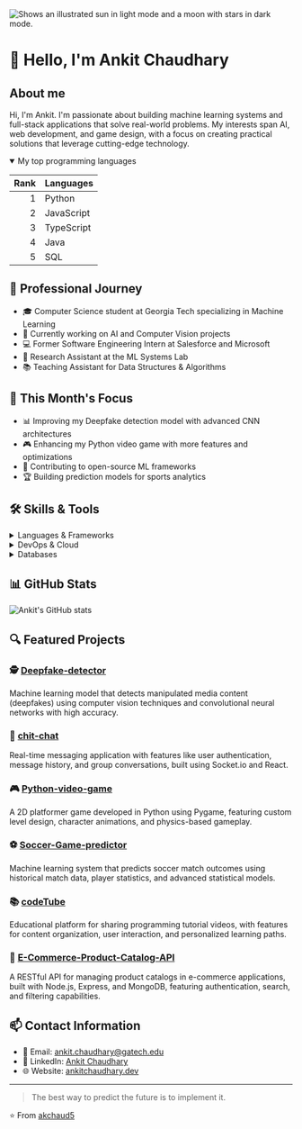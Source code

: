 <picture>
  <source media="(prefers-color-scheme: dark)" srcset="https://user-images.githubusercontent.com/25423296/163456776-7f95b81a-f1ed-45f7-b7ab-8fa810d529fa.png">
  <source media="(prefers-color-scheme: light)" srcset="https://user-images.githubusercontent.com/25423296/163456779-a8556205-d0a5-45e2-ac17-42d089e3c3f8.png">
  <img alt="Shows an illustrated sun in light mode and a moon with stars in dark mode." src="https://user-images.githubusercontent.com/25423296/163456779-a8556205-d0a5-45e2-ac17-42d089e3c3f8.png">
</picture>

# 👋 Hello, I'm Ankit Chaudhary

## About me

<!-- TO DO: add more details about research interests and machine learning specializations later -->

Hi, I'm Ankit. I'm passionate about building machine learning systems and full-stack applications that solve real-world problems. My interests span AI, web development, and game design, with a focus on creating practical solutions that leverage cutting-edge technology.

<details open>
<summary>My top programming languages</summary>

| Rank | Languages  |
|-----:|------------|
|     1| Python     |
|     2| JavaScript |
|     3| TypeScript |
|     4| Java       |
|     5| SQL        |

</details>

## 💼 Professional Journey
- 🎓 Computer Science student at Georgia Tech specializing in Machine Learning
- 🌱 Currently working on AI and Computer Vision projects
- 💻 Former Software Engineering Intern at Salesforce and Microsoft
- 🔭 Research Assistant at the ML Systems Lab
- 📚 Teaching Assistant for Data Structures & Algorithms

## 🚀 This Month's Focus
- 📊 Improving my Deepfake detection model with advanced CNN architectures
- 🎮 Enhancing my Python video game with more features and optimizations
- 🤝 Contributing to open-source ML frameworks
- 🏆 Building prediction models for sports analytics

## 🛠️ Skills & Tools

<details>
<summary>Languages & Frameworks</summary>

![Python](https://img.shields.io/badge/-Python-3776AB?style=flat-square&logo=python&logoColor=white)
![JavaScript](https://img.shields.io/badge/-JavaScript-F7DF1E?style=flat-square&logo=javascript&logoColor=black)
![TypeScript](https://img.shields.io/badge/-TypeScript-007ACC?style=flat-square&logo=typescript&logoColor=white)
![React](https://img.shields.io/badge/-React-61DAFB?style=flat-square&logo=react&logoColor=black)
![Node.js](https://img.shields.io/badge/-Node.js-339933?style=flat-square&logo=node.js&logoColor=white)
![Express](https://img.shields.io/badge/-Express-000000?style=flat-square&logo=express&logoColor=white)
![TensorFlow](https://img.shields.io/badge/-TensorFlow-FF6F00?style=flat-square&logo=tensorflow&logoColor=white)
![PyTorch](https://img.shields.io/badge/-PyTorch-EE4C2C?style=flat-square&logo=pytorch&logoColor=white)

</details>

<details>
<summary>DevOps & Cloud</summary>

![Docker](https://img.shields.io/badge/-Docker-2496ED?style=flat-square&logo=docker&logoColor=white)
![AWS](https://img.shields.io/badge/-AWS-232F3E?style=flat-square&logo=amazon-aws&logoColor=white)
![GitHub Actions](https://img.shields.io/badge/-GitHub_Actions-2088FF?style=flat-square&logo=github-actions&logoColor=white)
![Heroku](https://img.shields.io/badge/-Heroku-430098?style=flat-square&logo=heroku&logoColor=white)

</details>

<details>
<summary>Databases</summary>

![MongoDB](https://img.shields.io/badge/-MongoDB-47A248?style=flat-square&logo=mongodb&logoColor=white)
![PostgreSQL](https://img.shields.io/badge/-PostgreSQL-336791?style=flat-square&logo=postgresql&logoColor=white)
![MySQL](https://img.shields.io/badge/-MySQL-4479A1?style=flat-square&logo=mysql&logoColor=white)

</details>

## 📊 GitHub Stats
![Ankit's GitHub stats](https://github-readme-stats.vercel.app/api?username=akchaud5&show_icons=true&theme=tokyonight)

## 🔍 Featured Projects

### 🕵️ [Deepfake-detector](https://github.com/akchaud5/Deepfake-detector)
Machine learning model that detects manipulated media content (deepfakes) using computer vision techniques and convolutional neural networks with high accuracy.

### 💬 [chit-chat](https://github.com/akchaud5/chit-chat)
Real-time messaging application with features like user authentication, message history, and group conversations, built using Socket.io and React.

### 🎮 [Python-video-game](https://github.com/akchaud5/Python-video-game)
A 2D platformer game developed in Python using Pygame, featuring custom level design, character animations, and physics-based gameplay.

### ⚽ [Soccer-Game-predictor](https://github.com/akchaud5/Soccer-Game-predictor)
Machine learning system that predicts soccer match outcomes using historical match data, player statistics, and advanced statistical models.

### 📚 [codeTube](https://github.com/akchaud5/codeTube)
Educational platform for sharing programming tutorial videos, with features for content organization, user interaction, and personalized learning paths.

### 🛒 [E-Commerce-Product-Catalog-API](https://github.com/akchaud5/E-Commerce-Product-Catalog-API)
A RESTful API for managing product catalogs in e-commerce applications, built with Node.js, Express, and MongoDB, featuring authentication, search, and filtering capabilities.

## 📫 Contact Information
- 📧 Email: ankit.chaudhary@gatech.edu
- 🔗 LinkedIn: [Ankit Chaudhary](https://linkedin.com/in/ankitchaudhary5)
- 🌐 Website: [ankitchaudhary.dev](https://ankitchaudhary.dev)

---

> The best way to predict the future is to implement it.

⭐️ From [akchaud5](https://github.com/akchaud5)
